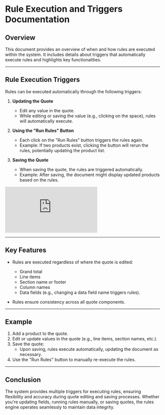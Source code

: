 # Rule Execution and Triggers Documentation

## Overview
This document provides an overview of when and how rules are executed within the system. It includes details about triggers that automatically execute rules and highlights key functionalities.

---

## Rule Execution Triggers
Rules can be executed automatically through the following triggers:

1. **Updating the Quote**  
   - Edit any value in the quote.
   - While editing or saving the value (e.g., clicking on the space), rules will automatically execute.

2. **Using the "Run Rules" Button**  
   - Each click on the "Run Rules" button triggers the rules again.
   - Example: If two products exist, clicking the button will rerun the rules, potentially updating the product list.

3. **Saving the Quote**  
   - When saving the quote, the rules are triggered automatically.
   - Example: After saving, the document might display updated products based on the rules.

<div 
  style={{
    position: "relative", 
    paddingBottom: "56.25%", 
    height: "0", 
    overflow: "hidden"
  }}
>
  <iframe 
    src="https://www.loom.com/embed/eedba246524b4714bb3725147881e9d2?sid=871abcab-fd47-4733-b98d-260b264d18e3"
    frameBorder="0"
    allowFullScreen
    style={{
      position: "absolute",
      top: "0",
      left: "0",
      width: "100%",
      height: "100%"
    }}
  ></iframe>
</div>

---

## Key Features
- Rules are executed regardless of where the quote is edited:
  - Grand total
  - Line items
  - Section name or footer
  - Column names
  - Data fields (e.g., changing a data field name triggers rules).

- Rules ensure consistency across all quote components.

---

## Example 
1. Add a product to the quote.
2. Edit or update values in the quote (e.g., line items, section names, etc.).
3. Save the quote:
   - Upon saving, rules execute automatically, updating the document as necessary.
4. Use the "Run Rules" button to manually re-execute the rules.

---

## Conclusion
The system provides multiple triggers for executing rules, ensuring flexibility and accuracy during quote editing and saving processes. Whether you're updating fields, running rules manually, or saving quotes, the rules engine operates seamlessly to maintain data integrity.
